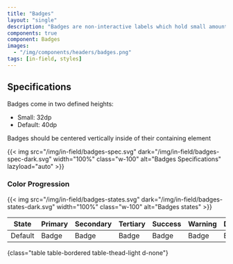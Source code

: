 ```yaml
---
title: "Badges"
layout: "single"
description: "Badges are non-interactive labels which hold small amounts of information."
components: true
component: Badges
images:
  - "/img/components/headers/badges.png"
tags: [in-field, styles]
---
```


## Specifications

Badges come in two defined heights:

- Small: 32dp
- Default: 40dp

Badges should be centered vertically inside of their containing element

{{< img src="/img/in-field/badges-spec.svg" dark="/img/in-field/badges-spec-dark.svg" width="100%" class="w-100" alt="Badges Specifications" lazyload="auto" >}}

### Color Progression

{{< img src="/img/in-field/badges-states.svg" dark="/img/in-field/badges-states-dark.svg" width="100%" class="w-100" alt="Badges states" >}}

<!-- prettier-ignore-start -->
| State   | Primary | Secondary | Tertiary | Success | Warning | Danger |
| ------- | ------- | --------- | -------- | ------- | ------- | ------ |
| Default | Badge   | Badge     | Badge    | Badge   | Badge   | Badge |
{class="table table-bordered table-thead-light d-none"}
<!-- prettier-ignore-end -->
